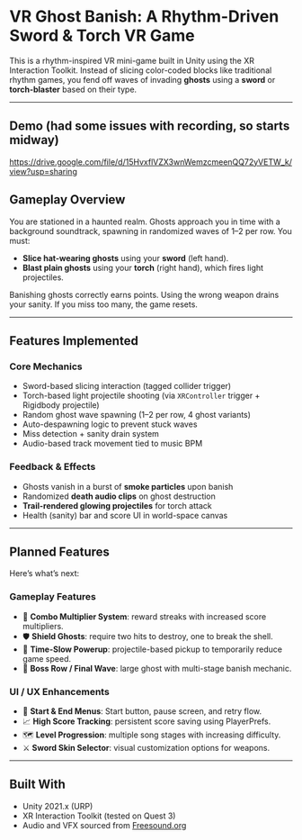 # VR Ghost Banish: A Rhythm-Driven Sword & Torch VR Game

This is a rhythm-inspired VR mini-game built in Unity using the XR Interaction Toolkit. 
Instead of slicing color-coded blocks like traditional rhythm games, you fend off waves of invading **ghosts** using a **sword** or **torch-blaster** based on their type.

---
## Demo (had some issues with recording, so starts midway)
https://drive.google.com/file/d/15HvxflVZX3wnWemzcmeenQQ72yVETW_k/view?usp=sharing


## Gameplay Overview

You are stationed in a haunted realm. Ghosts approach you in time with a background soundtrack, spawning in randomized waves of 1–2 per row. You must:

- **Slice hat-wearing ghosts** using your **sword** (left hand).
- **Blast plain ghosts** using your **torch** (right hand), which fires light projectiles.

Banishing ghosts correctly earns points. Using the wrong weapon drains your sanity. If you miss too many, the game resets.

---

## Features Implemented

### Core Mechanics
- Sword-based slicing interaction (tagged collider trigger)
- Torch-based light projectile shooting (via `XRController` trigger + Rigidbody projectile)
- Random ghost wave spawning (1–2 per row, 4 ghost variants)
- Auto-despawning logic to prevent stuck waves
- Miss detection + sanity drain system
- Audio-based track movement tied to music BPM

### Feedback & Effects
- Ghosts vanish in a burst of **smoke particles** upon banish
- Randomized **death audio clips** on ghost destruction
- **Trail-rendered glowing projectiles** for torch attack
- Health (sanity) bar and score UI in world-space canvas


---

## Planned Features

Here’s what’s next:

### Gameplay Features
- 🔁 **Combo Multiplier System**: reward streaks with increased score multipliers.
- 🛡️ **Shield Ghosts**: require two hits to destroy, one to break the shell.
- 🐢 **Time-Slow Powerup**: projectile-based pickup to temporarily reduce game speed.
- 🧟 **Boss Row / Final Wave**: large ghost with multi-stage banish mechanic.

### UI / UX Enhancements
- 🧵 **Start & End Menus**: Start button, pause screen, and retry flow.
- 📈 **High Score Tracking**: persistent score saving using PlayerPrefs.
- 🗺️ **Level Progression**: multiple song stages with increasing difficulty.
- ⚔️ **Sword Skin Selector**: visual customization options for weapons.

---

## Built With

- Unity 2021.x (URP)
- XR Interaction Toolkit (tested on Quest 3)
- Audio and VFX sourced from [Freesound.org](https://freesound.org)
